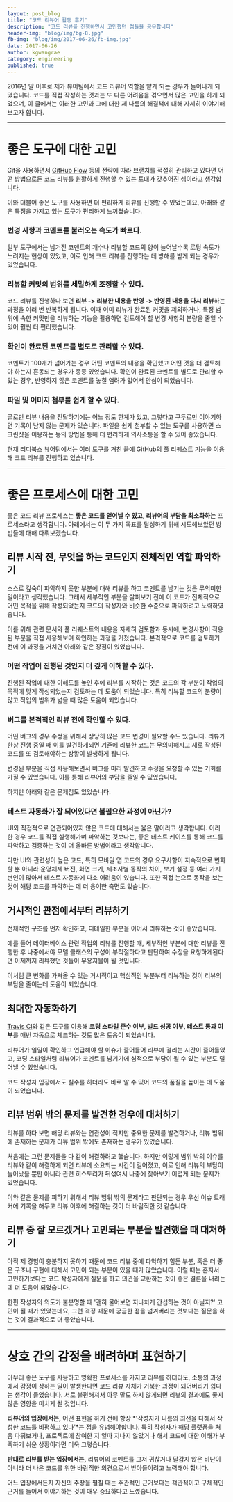 ```yaml
---
layout: post_blog
title: "코드 리뷰어 활동 후기"
description: "코드 리뷰를 진행하면서 고민했던 점들을 공유합니다"
header-img: "blog/img/bg-8.jpg"
fb-img: "blog/img/2017-06-26/fb-img.jpg"
date: 2017-06-26
author: kgwangrae
category: engineering
published: true
---
```


2016년 말 이후로 제가 뷰어팀에서 코드 리뷰어 역할을 맡게 되는 경우가 늘어나게 되었습니다. 코드를 직접 작성하는 것과는 또 다른 어려움을 겪으면서 많은 고민을 하게 되었으며, 이 글에서는 이러한 고민과 그에 대한 제 나름의 해결책에 대해 자세히 이야기해보고자 합니다.

----------------

# 좋은 도구에 대한 고민

Git을 사용하면서 [GitHub Flow](https://guides.github.com/introduction/flow) 등의 전략에 따라 브랜치를 적절히 관리하고 있다면 어떤 방법으로든 코드 리뷰를 원활하게 진행할 수 있는 토대가 갖추어진 셈이라고 생각합니다.

이와 더불어 좋은 도구를 사용하면 더 편리하게 리뷰를 진행할 수 있었는데요, 아래와 같은 특징을 가지고 있는 도구가 편리하게 느껴졌습니다.

### 변경 사항과 코멘트를 불러오는 속도가 빠르다.

일부 도구에서는 남겨진 코멘트의 개수나 리뷰할 코드의 양이 늘어날수록 로딩 속도가 느려지는 현상이 있었고, 이로 인해 코드 리뷰를 진행하는 데 방해를 받게 되는 경우가 있었습니다.

### 리뷰할 커밋의 범위를 세밀하게 조정할 수 있다.

코드 리뷰를 진행하다 보면 **리뷰 -> 리뷰한 내용을 반영 -> 반영된 내용을 다시 리뷰**하는 과정을 여러 번 반복하게 됩니다. 이때 이미 리뷰가 완료된 커밋을 제외하거나, 특정 범위에 속한 커밋만을 리뷰하는 기능을 활용하면 검토해야 할 변경 사항의 분량을 줄일 수 있어 훨씬 더 편리했습니다.

### 확인이 완료된 코멘트를 별도로 관리할 수 있다.

코멘트가 100개가 넘어가는 경우 어떤 코멘트의 내용을 확인했고 어떤 것을 더 검토해야 하는지 혼동되는 경우가 종종 있었습니다. 확인이 완료된 코멘트를 별도로 관리할 수 있는 경우, 반영하지 않은 코멘트를 놓칠 염려가 없어서 안심이 되었습니다.

### 파일 및 이미지 첨부를 쉽게 할 수 있다.

글로만 리뷰 내용을 전달하기에는 어느 정도 한계가 있고, 그렇다고 구두로만 이야기하면 기록이 남지 않는 문제가 있습니다. 파일을 쉽게 첨부할 수 있는 도구를 사용하면 스크린샷을 이용하는 등의 방법을 통해 더 편리하게 의사소통을 할 수 있어 좋았습니다.

현재 리디북스 뷰어팀에서는 여러 도구를 거친 끝에 GitHub의 풀 리퀘스트 기능을 이용해 코드 리뷰를 진행하고 있습니다.

---------

# 좋은 프로세스에 대한 고민

좋은 코드 리뷰 프로세스는 **좋은 코드를 얻어낼 수 있고, 리뷰어의 부담을 최소화하는** 프로세스라고 생각합니다. 아래에서는 이 두 가지 목표를 달성하기 위해 시도해보았던 방법들에 대해 다뤄보겠습니다.


## 리뷰 시작 전, 무엇을 하는 코드인지 전체적인 역할 파악하기

스스로 깊숙이 파악하지 못한 부분에 대해 리뷰를 하고 코멘트를 남기는 것은 무의미한 일이라고 생각했습니다. 그래서 세부적인 부분을 살펴보기 전에 이 코드가 전체적으로 어떤 목적을 위해 작성되었는지 코드의 작성자와 비슷한 수준으로 파악하려고 노력하였습니다.

이를 위해 관련 문서와 풀 리퀘스트의 내용을 자세히 검토함과 동시에, 변경사항이 적용된 부분을 직접 사용해보며 확인하는 과정을 거쳤습니다. 본격적으로 코드를 검토하기 전에 이 과정을 거치면 아래와 같은 장점이 있었습니다.

### 어떤 작업이 진행된 것인지 더 깊게 이해할 수 있다.

진행된 작업에 대한 이해도를 높인 후에 리뷰를 시작하는 것은 코드의 각 부분이 작업의 목적에 맞게 작성되었는지 검토하는 데 도움이 되었습니다. 특히 리뷰할 코드의 분량이 많고 작업의 범위가 넓을 때 많은 도움이 되었습니다.

### 버그를 본격적인 리뷰 전에 확인할 수 있다.

어떤 버그의 경우 수정을 위해서 상당히 많은 코드 변경이 필요할 수도 있습니다. 리뷰가 한창 진행 중일 때 이를 발견하게되면 기존에 리뷰한 코드는 무의미해지고 새로 작성된 코드를 또 검토해야하는 상황이 발생하게 됩니다.

변경된 부분을 직접 사용해보면서 버그를 미리 발견하고 수정을 요청할 수 있는 기회를 가질 수 있었습니다. 이를 통해 리뷰어의 부담을 줄일 수 있었습니다.

하지만 아래와 같은 문제점도 있었습니다.

### 테스트 자동화가 잘 되어있다면 불필요한 과정이 아닌가?

UI와 직접적으로 연관되어있지 않은 코드에 대해서는 옳은 말이라고 생각합니다. 이러한 경우 코드를 직접 실행해가며 파악하는 것보다는, 좋은 테스트 케이스를 통해 코드를 파악하고 검증하는 것이 더 올바른 방법이라고 생각합니다.

다만 UI와 관련성이 높은 코드, 특히 모바일 앱 코드의 경우 요구사항이 지속적으로 변화할 뿐 아니라 운영체제 버전, 화면 크기, 제조사별 동작의 차이, 보기 설정 등 여러 가지 변인이 많아서 테스트 자동화에 다소 어려움이 있습니다. 또한 직접 눈으로 동작을 보는 것이 해당 코드를 파악하는 데 더 용이한 측면도 있습니다.


## 거시적인 관점에서부터 리뷰하기

전체적인 구조를 먼저 확인하고, 디테일한 부분을 이어서 리뷰하는 것이 좋았습니다.

예를 들어 데이터베이스 관련 작업의 리뷰를 진행할 때, 세부적인 부분에 대한 리뷰를 진행한 후 나중에서야 모델 클래스의 구성이 부적절하다고 판단하여 수정을 요청하게된다면 이제까지 리뷰했던 것들이 무용지물이 될 것입니다.

이처럼 큰 변화를 가져올 수 있는 거시적이고 핵심적인 부분부터 리뷰하는 것이 리뷰의 부담을 줄이는데 도움이 되었습니다.


## 최대한 자동화하기

[Travis CI](https://travis-ci.org/)와 같은 도구를 이용해 **코딩 스타일 준수 여부, 빌드 성공 여부, 테스트 통과 여부**를 매번 자동으로 체크하는 것도 많은 도움이 되었습니다.

리뷰어가 일일이 확인하고 언급해야 할 이슈가 줄어들어 리뷰에 걸리는 시간이 줄어들었고, 코딩 스타일처럼 리뷰어가 코멘트를 남기기에 심적으로 부담이 될 수 있는 부분도 덜어낼 수 있었습니다.

코드 작성자 입장에서도 실수를 하더라도 바로 알 수 있어 코드의 품질을 높이는 데 도움이 되었습니다.


## 리뷰 범위 밖의 문제를 발견한 경우에 대처하기

리뷰를 하다 보면 해당 리뷰와는 연관성이 적지만 중요한 문제를 발견하거나, 리뷰 범위에 존재하는 문제가 리뷰 범위 밖에도 존재하는 경우가 있었습니다.

처음에는 그런 문제들을 다 같이 해결하려고 했습니다. 하지만 이렇게 범위 밖의 이슈를 리뷰와 같이 해결하게 되면 리뷰에 소요되는 시간이 길어졌고, 이로 인해 리뷰의 부담이 늘어났을 뿐만 아니라 관련 히스토리가 뒤섞여서 나중에 찾아보기 어렵게 되는 문제가 있었습니다.

이와 같은 문제를 피하기 위해서 리뷰 범위 밖의 문제라고 판단되는 경우 우선 이슈 트래커에 기록을 해두고 리뷰 이후에 해결하는 것이 더 바람직한 것 같습니다.


## 리뷰 중 잘 모르겠거나 고민되는 부분을 발견했을 때 대처하기

아직 제 경험이 충분하지 못하기 때문에 코드 리뷰 중에 파악하기 힘든 부분, 혹은 더 좋은 구조나 구현에 대해서 고민이 되는 부분이 있을 때가 많았습니다. 이럴 때는 혼자서 고민하기보다는 코드 작성자에게 질문을 하고 의견을 교환하는 것이 좋은 결론을 내리는 데 더 도움이 되었습니다.

한편 작성자의 의도가 불분명할 때 '괜히 물어보면 지나치게 간섭하는 것이 아닐지?' 고민이 될 때가 있었는데요, 그런 걱정 때문에 궁금한 점을 넘겨버리는 것보다는 질문을 하는 것이 결과적으로 더 좋았습니다.

-------

# 상호 간의 감정을 배려하며 표현하기

아무리 좋은 도구를 사용하고 명확한 프로세스를 가지고 리뷰를 하더라도, 소통의 과정에서 감정이 상하는 일이 발생한다면 코드 리뷰 자체가 거북한 과정이 되어버리기 쉽다는 생각이 들었습니다. 서로 불편해져서 아무 말도 하지 않게되면 리뷰의 결과에도 좋지 않은 영향을 미치게 될 것입니다.

**리뷰어의 입장에서는,** 어떤 표현을 하기 전에 항상 *'작성자가 나름의 최선을 다해서 작성한 코드를 비평하고 있다'*는 점을 유념해야합니다. 특히 작성자가 해당 플랫폼을 처음 다뤄보거나, 프로젝트에 참여한 지 얼마 지나지 않았거나 해서 코드에 대한 이해가 부족하기 쉬운 상황이라면 더욱 그렇습니다.

**반대로 리뷰를 받는 입장에서는,** 리뷰어의 코멘트를 그저 귀찮거나 달갑지 않은 비난이 아니라 더 나은 코드를 위한 바람직한 의견으로서 받아들이려고 노력해야 합니다.

어느 입장에서든지 자신의 주장을 펼칠 때는 주관적인 근거보다는 객관적이고 구체적인 근거를 들어서 이야기하는 것이 매우 중요하다고 느꼈습니다.
